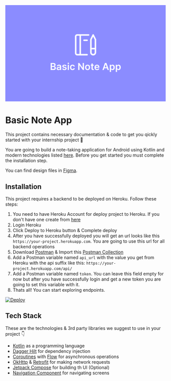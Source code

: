 ![BasicNote App](docs/images/cover.png "BasicNote App")

# Basic Note App

This project contains necessary documentation & code to get you qickly started with your internship project 🚀

You are going to build a note-taking application for Android using Kotlin and modern technologies listed [here](#tech-stack). Before you get started you must complete the installation step.

You can find design files in [Figma](https://www.figma.com/file/6m1vGJThLxr1VRTOVQNr8m/BasicNote-App).

## Installation

This project requires a backend to be deployed on Heroku. Follow these steps:

1. You need to have Heroku Account for deploy project to Heroku. If you don't have one create from [here](https://www.heroku.com/)
2. Login Heroku
3. Click Deploy to Heroku button & Complete deploy
4. After you have successfully deployed you will get an url looks like this `https://your-project.herokuapp.com`. You are going to use this url for all backend operations
5. Download [Postman](https://www.postman.com/) & Import this [Postman Collection](docs/PostmanCollection.json)
6. Add a Postman variable named `api_url` with the value you get from Heroku with the api suffix like this: `https://your-project.herokuapp.com/api/`
7. Add a Postman variable named `token`. You can leave this field empty for now but after you have successfully login and get a new token you are going to set this variable with it.
8. Thats all! You can start exploring endpoints.

[![Deploy](https://www.herokucdn.com/deploy/button.svg)](https://dashboard.heroku.com/new?template=https://github.com/mobillium/basicnoteapp-laravel.git)

## Tech Stack

These are the technologies & 3rd party libraries we suggest to use in your project 👇

* [Kotlin](https://kotlinlang.org/) as a programming language
* [Dagger Hilt](https://dagger.dev/hilt/) for dependency injection
* [Coroutines](https://kotlinlang.org/docs/coroutines-overview.html) with [Flow](https://kotlin.github.io/kotlinx.coroutines/kotlinx-coroutines-core/kotlinx.coroutines.flow/-flow/) for asynchronous operations
* [OkHttp](https://square.github.io/okhttp/) & [Retrofit](https://square.github.io/retrofit/) for making network requests
* [Jetpack Compose](https://developer.android.com/jetpack/compose) for building th UI (Optional)
* [Navigation Component](https://www.google.com/search?q=jetpack+navigation&oq=Jetpack+Navigation&aqs=chrome.0.0i512l6j69i60l2.2348j0j7&sourceid=chrome&ie=UTF-8) for navigating screens
